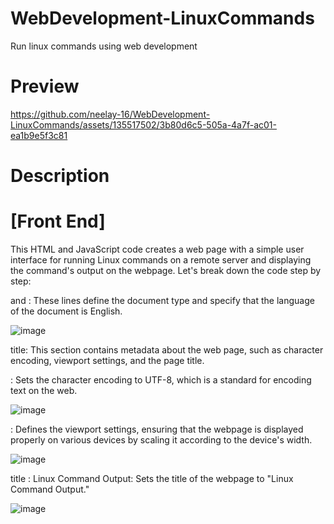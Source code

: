 # WebDevelopment-LinuxCommands
Run linux commands using web development

# Preview

https://github.com/neelay-16/WebDevelopment-LinuxCommands/assets/135517502/3b80d6c5-505a-4a7f-ac01-ea1b9e5f3c81

# Description

# [Front End]

This HTML and JavaScript code creates a web page with a simple user interface for running Linux commands on a remote server and displaying the command's output on the webpage. Let's break down the code step by step:

<!DOCTYPE html> and <html lang="en">: These lines define the document type and specify that the language of the document is English.

![image](https://github.com/neelay-16/WebDevelopment-LinuxCommands/assets/135517502/75bea07a-30d6-4323-a462-94075b7fa1b1)

title: This section contains metadata about the web page, such as character encoding, viewport settings, and the page title.

<meta charset="UTF-8">: Sets the character encoding to UTF-8, which is a standard for encoding text on the web.

![image](https://github.com/neelay-16/WebDevelopment-LinuxCommands/assets/135517502/aacdd19a-8691-452b-84fa-6f60775baccd)

<meta name="viewport" content="width=device-width, initial-scale=1.0">: Defines the viewport settings, ensuring that the webpage is displayed properly on various devices by scaling it according to the device's width.

![image](https://github.com/neelay-16/WebDevelopment-LinuxCommands/assets/135517502/d6e2194c-c91b-40f6-85a1-9e30d2480b28)

title : Linux Command Output</title>: Sets the title of the webpage to "Linux Command Output."

![image](https://github.com/neelay-16/WebDevelopment-LinuxCommands/assets/135517502/26e9d7d3-8e83-45f6-8978-f24ed1967086)

<style>: This section contains CSS (Cascading Style Sheets) rules for styling the webpage.

  ![image](https://github.com/neelay-16/WebDevelopment-LinuxCommands/assets/135517502/97bf6897-4d99-4cc4-8052-b0178f4e0e8f)


It defines the webpage's background, fonts, layout, and styling for various elements like buttons and input fields.
It creates a semi-transparent overlay on the background image for aesthetics.
It styles the container that holds the command input and output fields.
It sets the color and appearance of the heading, labels, input fields, and buttons.
<body>: This section contains the actual content of the webpage.
It starts with a background overlay and a container to center the content on the page.

Inside the container, there's a title element with the title "Linux Command Output."

![image](https://github.com/neelay-16/WebDevelopment-LinuxCommands/assets/135517502/0143fcb0-7fa1-4d78-a950-b58544585310)

A label and an input field are provided for users to enter their Linux commands.

![image](https://github.com/neelay-16/WebDevelopment-LinuxCommands/assets/135517502/9cb639d4-a11e-41d4-aa8a-22d4359fdd16)

A button with the text "Enter" is available for users to submit their commands.

![image](https://github.com/neelay-16/WebDevelopment-LinuxCommands/assets/135517502/a26f3cdb-ee9f-42be-88ca-503b2645ee90)

Below the button, there's a <div> with the id "output" that will display the output of the Linux command. The output is displayed inside a <pre> (preformatted text) element.

![image](https://github.com/neelay-16/WebDevelopment-LinuxCommands/assets/135517502/fb0ad594-73a4-4a97-bf70-d2ebef6584b4)


<script>: This section contains JavaScript code for handling user interactions and making asynchronous requests to a remote server.

![image](https://github.com/neelay-16/WebDevelopment-LinuxCommands/assets/135517502/35b47349-3357-4dba-bb25-545f3a297235)


1. The lw() function is defined. When the "Enter" button is clicked, this function is called.
2. Inside the function, an XMLHttpRequest is created. It's used to send a request to a server and handle the response asynchronously.
3. The value entered in the input field with the id "in1" is retrieved and stored in the mycmd variable.
4. The xhr.open() method is used to open a GET request to a specific URL. The URL includes the command provided by the user as a query parameter.
5. The xhr.send() method sends the GET request to the server.
6. The xhr.onreadystatechange event handler is used to check the request's state. When the request is complete (readyState == 4), the response from the server is displayed in the "output" <div> by setting the content of the <p> element with the id "p1" to the response text.

Overall, this code creates a web page that allows users to input Linux commands, sends those commands to a remote server, and displays the command output on the webpage when the server responds.


# [Back End]

This Python script appears to be a CGI script that allows you to execute various commands on a server and display the results as an HTML response. Let's break down the code step by step:

1. Shebang and Import Statements:

  ![image](https://github.com/neelay-16/WebDevelopment-LinuxCommands/assets/135517502/fb9fff5f-6860-41f5-8107-aab8362e7a9e)

1. The shebang (#!/usr/bin/python3) specifies the interpreter that should be used to run the script, which is Python 3 in this case.
2. subprocess is imported to run shell commands from within the script.
3. cgi is imported to handle Common Gateway Interface (CGI) input and output.
4. boto3 is imported to interact with AWS services, specifically EC2.


2. Setting HTTP Headers:

![image](https://github.com/neelay-16/WebDevelopment-LinuxCommands/assets/135517502/5384be9a-98ea-4cfe-84dd-18c1e4ad026f)

This sets the HTTP response headers. It specifies that the content type is text/html, indicating that the response will be HTML content.

3. Parsing CGI Input:

  ![image](https://github.com/neelay-16/WebDevelopment-LinuxCommands/assets/135517502/067d4e51-60da-433c-ab19-c8ac39cce215)

This code parses CGI input data. It retrieves the value of the parameter named "c" from the CGI input. This parameter is expected to contain the command to be executed.


4. Command Execution and Output Display:

  ![image](https://github.com/neelay-16/WebDevelopment-LinuxCommands/assets/135517502/b28c3eec-e60e-4fbb-9325-2f26e194fdd1)

The script checks the value of cmd (the command to be executed) and executes different commands based on its content. Here are the supported commands and their actions:
1. docker ps: List running Docker containers and display their details.
2. date: Display the current date and time.
3. cal: Display a calendar.
4. ls: List files and directories in the current directory.
5. pwd: Display the current working directory.
6. docker images: List Docker images and display their details.
7. aws ec2 launch: Launch an AWS EC2 instance using the provided AWS access and secret keys.


5. Default Case

![image](https://github.com/neelay-16/WebDevelopment-LinuxCommands/assets/135517502/0f386f55-2176-48ea-b708-24bef3d272df)

If the command doesnt match any of the predefined commands, the script assumes it's a custom shell command and executes it using subprocess.getoutput(). The output is then printed in the HTML response.

  







